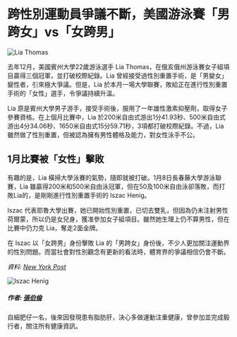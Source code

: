 # 跨性別運動員爭議不斷，美國游泳賽「男跨女」vs「女跨男」

![Lia Thomas](https://fitz.hk/wp-content/uploads/2022/01/Lia-Thomas-2.jpg)

去年12月，美國賓州大學22歲游泳選手 Lia Thomas，在俄亥俄州游泳賽女子組項目贏得三個冠軍，並打破校際紀錄。Lia 曾經接受過性別重置手術，是「男變女」變性者，引來極大爭議。但是，Lia 於本月一場大學聯賽，敗給正在進行性別重置手術的「女性」選手，令爭議持續升溫。

Lia 原是賓州大學男子游手，接受手術後，服用了一年雄性激素抑壓劑，取得女子參賽資格。在上個月比賽中，Lia 於200米自由式游出1分41.93秒、500米自由式游出4分34.06秒、1650米自由式15分59.71秒，3項都打破校際紀錄。不過，Lia 雖然做了性別重置，但被認為擁有男性體格及能力，對女性泳手不公。

## **1月比賽被「女性」擊敗**

有趣的是，Lia 橫掃大學泳賽的氣勢，隨即就被打破。1月8日長春藤大學游泳聯賽，Lia 雖贏得200米和500米自由泳冠軍，但在50及100米自由泳卻落敗，而打敗Lia的，是剛剛進行性別重置手術的 Iszac Henig。

Iszac 代表耶魯大學出賽，她已開始性別重置，已切去雙乳，但因為仍未注射男性荷爾蒙，所以仍是女兒身，獲准參加女子組項目。雖然她生理上仍不算男性，但在比賽中仍力克 Lia，奪走2面金牌。

在 Iszac 以「女跨男」身份擊敗 Lia 的「男跨女」身份後，不少人更加關注運動界的性別問題。而當社會對性別觀念有更新的看法時，體育界的爭議相信仍會不斷。

_資料: [New York Post](https://nypost.com/2022/01/08/lia-thomas-defeated-by-fellow-transgender-swimmer-iszac-henig/)_

![Iszac Henig](https://fitz.hk/wp-content/uploads/2022/01/Iszac-Henig-1.jpg)

##### 作者: [張伯倫](https://fitz.hk/author/chamberlain/)

自細肥仔一名，後來因發現患有脂肪肝，決心多做運動注重健康，曾參加並完成毅行者，關注所有健康資訊。